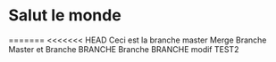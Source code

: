 
# Salut le monde
=======
<<<<<<< HEAD
Ceci est la branche master
Merge Branche Master et Branche BRANCHE
Branche BRANCHE modif
TEST2

